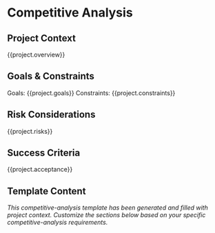 # Competitive Analysis

## Project Context
{{project.overview}}

## Goals & Constraints
Goals: {{project.goals}}
Constraints: {{project.constraints}}

## Risk Considerations
{{project.risks}}

## Success Criteria
{{project.acceptance}}

## Template Content
*This competitive-analysis template has been generated and filled with project context. Customize the sections below based on your specific competitive-analysis requirements.*
